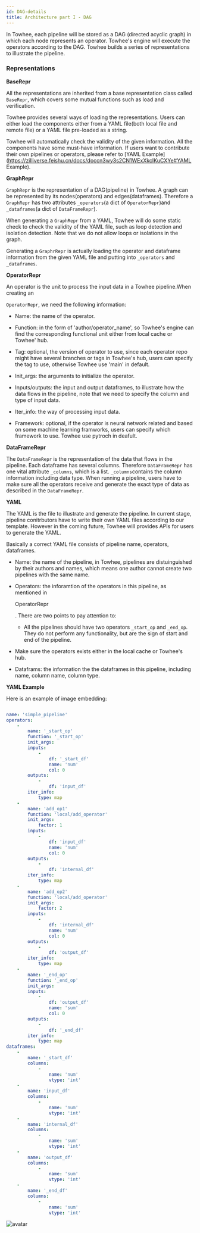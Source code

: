 ```yaml
---
id: DAG-details
title: Architecture part I - DAG
---
```


In Towhee, each pipeline will be stored as a DAG (directed acyclic graph) in which each node represents an operator. Towhee's engine will execute the operators according to the DAG. Towhee builds a series of representations to illustrate the pipeline.

### Representations

**BaseRepr**

All the representations are inherited from a base representation class called `BaseRepr`, which covers some mutual functions such as load and verification.

Towhee provides several ways of loading the representations. Users can either load the components either from a YAML file(both local file and remote file) or a YAML file pre-loaded as a string.

Towhee will automatically check the validity of the given information. All the components have some must-have information. If users want to contribute their own pipelines or operators, please refer to [YAML Example](https://zilliverse.feishu.cn/docs/doccn3wy3s2CN1WExXkcIKuCXYe#YAML Example).

**GraphRepr**

`GraphRepr` is the representation of a DAG(pipeline) in Towhee. A graph can be represented by its nodes(operators) and edges(dataframes). Therefore a `GraphRepr` has two attributes `_operators`(a dict of `OperatorRepr`)and `_dataframes`(a dict of `DataFrameRepr`).

When generating a `GraphRepr` from a YAML, Towhee will do some static check to check the validity of the YAML file, such as loop detection and isolation detection. Note that we do not allow loops or isolations in the graph.

Generating a `GraphrRepr` is actually loading the operator and dataframe information from the given YAML file and putting into `_operators` and `_dataframes`.

**OperatorRepr**

An operator is the unit to process the input data in a Towhee pipeline.When creating an

`OperatorRepr`, we need the following information:

- Name: the name of the operator.

- Function: in the form of 'author/operator_name', so Towhee's engine can find the corresponding functional unit either from local cache or Towhee' hub.

- Tag: optional, the version of operator to use, since each operator repo might have several branches or tags in Towhee's hub, users can specify the tag to use, otherwise Towhee use 'main' in default.

- Init_args: the arguments to initialize the operator.

- Inputs/outputs: the input and output dataframes, to illustrate how the data flows in the pipeline, note that we need to specify the column and type of input data.

- Iter_info: the way of processing input data.

- Framework: optional, if the operator is neural network related and based on some machine learning framworks, users can specify which framework to use. Towhee use pytroch in deafult.

**DataFrameRepr**

The `DataFrameRepr` is the representation of the data that flows in the pipeline. Each dataframe has several columns. Therefore `DataFrameRepr` has one vital attribute `_columns`, which is a list. `_columns`contains the column information including data type. When running a pipeline, users have to make sure all the operators receive and generate the exact type of data as described in the `DataFrameRepr`.

**YAML**

The YAML is the file to illustrate and generate the pipeline. In current stage, pipeline conitrbutors have to write their own YAML files according to our template. However in the coming future, Towhee will provides APIs for users to generate the YAML.

Basically a correct YAML file consists of pipeline name, operators, dataframes.

- Name: the name of the pipeline, in Towhee, pipelines are distuinguished by their authors and names, which means one author cannot create two pipelines with the same name.

- Operators: the inforamtion of the operators in this pipeline, as mentioned in

  OperatorRepr

  . There are two points to pay attention to:

  - All the pipelines should have two operators `_start_op` and `_end_op`. They do not perform any functionality, but are the sign of start and end of the pipeline.

- Make sure the operators exists either in the local cache or Towhee's hub.

- Dataframs: the information the the dataframes in this pipeline, including name, column name, column type.

**YAML Example**

Here is an example of image embedding:

```YAML

name: 'simple_pipeline'
operators:
    -
        name: '_start_op'
        function: '_start_op'
        init_args:
        inputs:
            -
                df: '_start_df'
                name: 'num'
                col: 0
        outputs:
            -
                df: 'input_df'
        iter_info:
            type: map
    -
        name: 'add_op1'
        function: 'local/add_operator'
        init_args:
            factor: 1
        inputs:
            -
                df: 'input_df'
                name: 'num'
                col: 0
        outputs:
            -
                df: 'internal_df'
        iter_info:
            type: map
    -
        name: 'add_op2'
        function: 'local/add_operator'
        init_args:
            factor: 2
        inputs:
            -
                df: 'internal_df'
                name: 'num'
                col: 0
        outputs:
            -
                df: 'output_df'
        iter_info:
            type: map
    -
        name: '_end_op'
        function: '_end_op'
        init_args:
        inputs:
            -
                df: 'output_df'
                name: 'sum'
                col: 0
        outputs:
            -
                df: '_end_df'
        iter_info:
            type: map
dataframes:
    -
        name: '_start_df'
        columns:
            -
                name: 'num'
                vtype: 'int'
    -
        name: 'input_df'
        columns:
            -
                name: 'num'
                vtype: 'int'
    -
        name: 'internal_df'
        columns:
            -
                name: 'sum'
                vtype: 'int'
    -
        name: 'output_df'
        columns:
            -
                name: 'sum'
                vtype: 'int'
    -
        name: '_end_df'
        columns:
            -
                name: 'sum'
                vtype: 'int'
```

![avatar](./dag.png)
